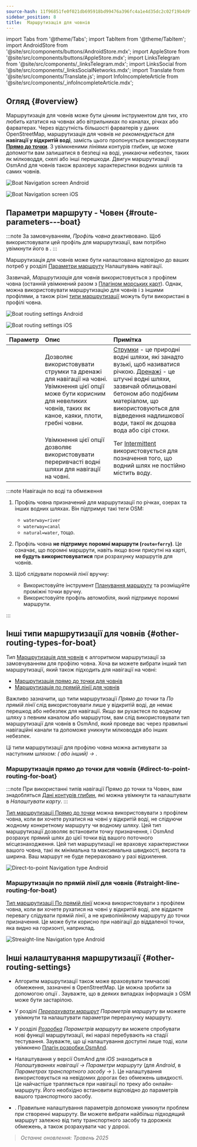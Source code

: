 ```yaml
---
source-hash: 11f96851fe0f021db695918bd99476a396fc4a1e4d35dc2c02f19b4d9f965751
sidebar_position: 8
title:  Маршрутизація для човнів
---
```

import Tabs from '@theme/Tabs';
import TabItem from '@theme/TabItem';
import AndroidStore from '@site/src/components/buttons/AndroidStore.mdx';
import AppleStore from '@site/src/components/buttons/AppleStore.mdx';
import LinksTelegram from '@site/src/components/_linksTelegram.mdx';
import LinksSocial from '@site/src/components/_linksSocialNetworks.mdx';
import Translate from '@site/src/components/Translate.js';
import InfoIncompleteArticle from '@site/src/components/_infoIncompleteArticle.mdx';



## Огляд {#overview}

Маршрутизація для човнів може бути цінним інструментом для тих, хто любить кататися на човнах або вітрильниках по каналах, річках або фарватерах. Через відсутність більшості фарватерів у даних OpenStreetMap, маршрутизація для човнів *не рекомендується* для **навігації у відкритій воді**, замість цього пропонується використовувати **[Прямо до точки](#direct-to-point-routing-for-boat)**. З увімкненими лініями контурів глибин, це може допомогти вам залишатися в безпеці на воді, уникаючи небезпек, таких як мілководдя, скелі або інші перешкоди.
Двигун маршрутизації OsmAnd для човнів також враховує характеристики водних шляхів та самих човнів.

<Tabs groupId="operating-systems" queryString="operating-systems">

<TabItem value="android" label="Android">

![Boat Navigation screen Android](@site/static/img/navigation/boat/boat_navigation_android.png)

</TabItem>

<TabItem value="ios" label="iOS">

![Boat Navigation screen iOS](@site/static/img/navigation/boat/boat_navigation_ios.png)

</TabItem>

</Tabs>

## Параметри маршруту - Човен {#route-parameters---boat}

:::note
За замовчуванням, *Профіль човна* деактивовано. Щоб використовувати цей профіль для маршрутизації, вам потрібно увімкнути його в *<Translate android="true" ids="shared_string_menu,shared_string_settings,application_profiles"/>*.
:::

Маршрутизація для човнів може бути налаштована відповідно до ваших потреб у розділі [Параметри маршруту](../../navigation/guidance/navigation-settings.md#route-parameters) Налаштувань навігації.

Зазвичай, *Маршрутизація для човнів* використовується з профілем човна (останній увімкнений разом з [Плагіном морських карт](../../plugins/nautical-charts.md)). Однак, можна використовувати маршрутизацію для човнів і з іншими профілями, а також різні [типи маршрутизації](#other-routing-types-for-boat) можуть бути використані в профілі човна.


<Tabs groupId="operating-systems" queryString="operating-systems">

<TabItem value="android" label="Android">


![Boat routing settings Android](@site/static/img/navigation/routing/boat_routing_andr.png)

</TabItem>

<TabItem value="ios" label="iOS">

![Boat routing settings iOS](@site/static/img/navigation/routing/boat_routing_ios.png)

</TabItem>

</Tabs>

| Параметр | Опис | Примітка |
|:------------|:---------------|:---------------|
| *<Translate android="true" ids="routing_attr_allow_streams_name"/>* | Дозволяє використовувати струмки та дренажі для навігації на човні. Увімкнення цієї опції може бути корисним для невеликих човнів, таких як каное, каяки, плоти, гребні човни. | [Струмки](https://wiki.openstreetmap.org/wiki/Tag:waterway%3Dstream) - це природні водні шляхи, які занадто вузькі, щоб називатися річкою. [Дренажі](https://wiki.openstreetmap.org/wiki/Tag:waterway%3Ddrain) - це штучні водні шляхи, зазвичай облицьовані бетоном або подібним матеріалом, що використовуються для відведення надлишкової води, такої як дощова вода або сірі стоки. |
| *<Translate android="true" ids="routing_attr_allow_intermittent_name"/>* | Увімкнення цієї опції дозволяє використовувати переривчасті водні шляхи для навігації на човні. | Тег [Intermittent](https://wiki.openstreetmap.org/wiki/Key:intermittent) використовується для позначення того, що водний шлях не постійно містить воду. |


:::note Навігація по воді та обмеження

1. Профіль човна призначений для маршрутизації по річках, озерах та інших водних шляхах. Він підтримує такі теги OSM:
    - `waterway=river`
    - `waterway=canal`
    - `natural=water`, тощо.

2. Профіль човна **не підтримує поромні маршрути (`route=ferry`)**. Це означає, що поромні маршрути, навіть якщо вони присутні на карті, **не будуть використовуватися** при розрахунку маршрутів для човнів.

3. Щоб слідувати поромній лінії вручну:

    - Використовуйте інструмент [Планування маршруту](../../plan-route/create-route.md) та розміщуйте проміжні точки вручну.
    - Використовуйте профіль автомобіля, який підтримує поромні маршрути.

:::

## Інші типи маршрутизації для човнів {#other-routing-types-for-boat}

Тип [Маршрутизація для човнів](#route-parameters---boat) є алгоритмом маршрутизації за замовчуванням для профілю човна. Хоча ви можете вибрати інший тип маршрутизації, який також підходить для навігації на човні:

 - [Маршрутизація прямо до точки для човнів](./boat-navigation.md#direct-to-point-routing-for-boat)
 - [Маршрутизація по прямій лінії для човнів](./boat-navigation.md#straight-line-routing-for-boat)

Важливо зазначити, що типи маршрутизації *Прямо до точки* та *По прямій лінії* слід використовувати лише у відкритій воді, де немає перешкод або небезпек для навігації. Якщо ви рухаєтеся по водному шляху з певним каналом або маршрутом, вам слід використовувати тип маршрутизації для човнів в OsmAnd, який проведе вас через правильні навігаційні канали та допоможе уникнути мілководдя або інших небезпек.

Ці типи маршрутизації для профілю човна можна активувати за наступним шляхом: *<Translate android="true" ids="shared_string_menu,shared_string_settings,configure_profile"/> (<Translate android="true" ids="app_mode_boat"/> або інший) → <Translate android="true" ids="routing_settings_2,nav_type_hint"/>*.


### Маршрутизація прямо до точки для човнів {#direct-to-point-routing-for-boat}

:::note
При використанні типів навігації Прямо до точки та Човен, вам знадобляться [Дані контурів глибин](../../plugins/nautical-charts.md#nautical-map-style), які можна увімкнути та налаштувати в *Налаштувати карту*.
:::

[Тип маршрутизації Прямо до точки](./direct-to-point-routing.md) можна використовувати з профілем човна, коли ви хочете рухатися на човні у відкритій воді, не слідуючи жодному конкретному маршруту чи водному шляху. Цей тип маршрутизації дозволяє встановити точку призначення, і OsmAnd розрахує прямий шлях до цієї точки від вашого поточного місцезнаходження. Цей тип маршрутизації не враховує характеристики вашого човна, такі як мінімальна та максимальна швидкості, висота та ширина. Ваш маршрут не буде перераховано у разі відхилення.

![Direct-to-point Navigation type Android](@site/static/img/navigation/boat/direct_navigation_type_android.png)


### Маршрутизація по прямій лінії для човнів {#straight-line-routing-for-boat}

[Тип маршрутизації По прямій лінії](./straight-line-routing) можна використовувати з профілем човна, коли ви хочете рухатися на човні у відкритій воді, але віддаєте перевагу слідувати прямій лінії, а не криволінійному маршруту до точки призначення. Це може бути корисно при навігації до віддаленої точки, яка видно на горизонті, наприклад.

![Streaight-line Navigation type Android](@site/static/img/navigation/boat/straight_navigation_type_android.png)


## Інші налаштування маршрутизації {#other-routing-settings}

- Алгоритм маршрутизації також може враховувати тимчасові обмеження, зазначені в OpenStreetMap. Це можна зробити за допомогою опції *[<Translate android="true" ids="temporary_conditional_routing"/>](../routing/osmand-routing.md#consider-temporary-limitations)*. Зауважте, що в деяких випадках інформація з OSM може бути застарілою.

- У розділі [*Перерахувати маршрут*](../../navigation/guidance/navigation-settings.md#recalculate-route) *Параметрів маршруту* ви можете увімкнути та налаштувати параметри перерахунку маршруту.

- У розділі [*Розробка*](../guidance/navigation-settings.md#development-settings) *Параметрів маршруту* ви можете спробувати нові функції маршрутизації, які наразі перебувають на стадії тестування. Зауважте, що ці налаштування доступні лише тоді, коли увімкнено [Плагін розробки OsmAnd](../../plugins/development.md).

- Налаштування *[<Translate ios="true" ids="road_speeds"/>](../guidance/navigation-settings.md#road-speeds)* у версії OsmAnd для *iOS* знаходиться в *Налаштуваннях навігації → Параметри маршруту* (для *Android*, в *Параметрах транспортного засобу → [<Translate android="true" ids="default_speed_setting_title"/>](../guidance/navigation-settings.md#default-speed--road-speeds)*). Це налаштування використовується на невідомих дорогах без обмежень швидкості. Це найчастіше трапляється при навігації по треку або онлайн-маршруту. Його необхідно встановити відповідно до параметрів вашого транспортного засобу.

- *[<Translate ios="true" ids="vehicle_parameters"/>](../guidance/navigation-settings.md#vehicle-parameters)*. Правильне налаштування параметрів допоможе уникнути проблем при створенні маршруту. Ви можете вибрати найбільш підходящий маршрут залежно від типу транспортного засобу та дорожніх обмежень, а також розрахувати час у дорозі.

> *Останнє оновлення: Травень 2025*